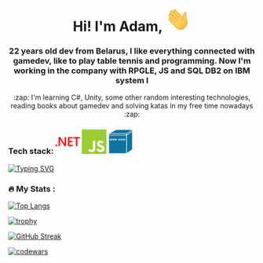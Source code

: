 <h1 align="center"> Hi! I'm Adam, <img src="https://github.com/TryToCompile/TryToCompile/blob/main/gifs/Hi.gif" height="50"></h1>
<h3 align="center"> 22 years old dev from Belarus, I like everything connected with gamedev, like to play table tennis and programming. Now I'm working in the company with RPGLE, JS and SQL DB2 on IBM system I</h3>
<p align="center"> :zap: I'm learning C#, Unity, some other random interesting technologies, reading books about gamedev and solving katas in my free time nowadays :zap:</p>

<h3 align="left">Tech stack: <img height="50" width="50" src="https://github.com/TryToCompile/TryToCompile/blob/main/dotnet.svg" />  <img height="50" width="50" src="https://github.com/TryToCompile/TryToCompile/blob/main/javascript.svg" /> <a href="https://en.wikipedia.org/wiki/IBM_AS/400" target="_blank" ><img height="50" width="50" src="https://github.com/TryToCompile/TryToCompile/blob/main/ibm-mini-as400.svg" /> </a> </h3>

  <a href="https://git.io/typing-svg"><img src="https://readme-typing-svg.herokuapp.com?font=verdana&size=30&duration=2500&color=1F91F7&width=650&lines=%2F%E2%95%B2%2F%5C%E2%95%AD(%E0%B0%A0%E0%B0%A0%E7%9B%8A%E0%B0%A0%E0%B0%A0)%E2%95%AE%2F%5C%E2%95%B1%5C%E2%94%AC%E2%94%B4%E2%94%AC%E2%94%B4%E2%94%A4(%EF%BD%A5_%E2%94%9C%E2%94%AC%E2%94%B4%E2%94%AC%E2%94%B4" alt="Typing SVG" /></a>
  ### :fire: My Stats :
   [![Top Langs](https://github-readme-stats.vercel.app/api/top-langs/?username=TryToCompile&layout=compact&theme=react)](https://github.com/anuraghazra/github-readme-stats)  
   
  [![trophy](https://github-profile-trophy.vercel.app/?username=TryToCompile&theme=dracula&row=3&column=4)](https://github.com/ryo-ma/github-profile-trophy)
  
  [![GitHub Streak](https://github-readme-streak-stats.herokuapp.com/?user=TryToCompile&theme=tokyonight_duo&fire=magenta)](https://git.io/streak-stats)  


  [![codewars](https://www.codewars.com/users/TryToCompile/badges/large)](https://www.codewars.com/users/TryToCompile)  

<!--
TODO: !!!!!!!!!!!!!!!!!!!!!!!!!!!!!!!!!!!!!!!!!!!!!!!!!!!!!!!!!!!!!!!!!!!!!!!!!!!!!!!!!!!!!!!!!!!!!!!!!!!!!!!!!!!!!!!!!!!!!!!!!!!!!!!!!!!!!!!!!!!!!!!!!!!!!!!!!!
Add lists: 
1) Programs, I have learned.
2) Technologies, I have learned.
3) "Homework" === Sololearn certificates, ulearn link, leetcode link
4) Link to my portfolio project ( Maybe made it in GH pages ) 
5) Add some games to portfolio. Browser games? I think tic-tac-toe, bomberman, snake
6) Vue? Check projects with c# or js on freecodecamp!
END-TODO: !!!!!!!!!!!!!!!!!!!!!!!!!!!!!!!!!!!!!!!!!!!!!!!!!!!!!!!!!!!!!!!!!!!!!!!!!!!!!!!!!!!!!!!!!!!!!!!!!!!!!!!!!!!!!!!!!!!!!!!!!!!!!!!!!!!!!!!!!!!!!!!!!!!!!!
-->
